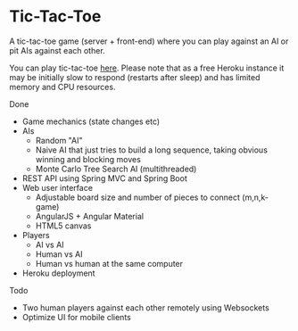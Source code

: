 # Tic-Tac-Toe

A tic-tac-toe game (server + front-end) where you can play against an AI or pit AIs against each other.

You can play tic-tac-toe [here](https://gentle-atoll-1722.herokuapp.com/). Please note that as a free Heroku instance it may be initially slow to respond (restarts after sleep) and has limited memory and CPU resources.

Done
* Game mechanics (state changes etc)
* AIs
  * Random "AI" 
  * Naive AI that just tries to build a long sequence, taking obvious winning and blocking moves
  * Monte Carlo Tree Search AI (multithreaded)
* REST API using Spring MVC and Spring Boot  
* Web user interface
  * Adjustable board size and number of pieces to connect (m,n,k-game) 
  * AngularJS + Angular Material 
  * HTML5 canvas
* Players
  * AI vs AI
  * Human vs AI
  * Human vs human at the same computer
* Heroku deployment
  
Todo 
  * Two human players against each other remotely using Websockets
  * Optimize UI for mobile clients